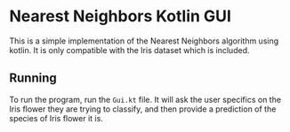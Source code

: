 # Nearest Neighbors Kotlin GUI

This is a simple implementation of the Nearest Neighbors algorithm using kotlin. It is only compatible with the Iris dataset which is included.

## Running
To run the program, run the 
```Gui.kt```
file. It will ask the user specifics on the Iris flower they are trying to classify, and then provide a prediction of the species of Iris flower it is.
